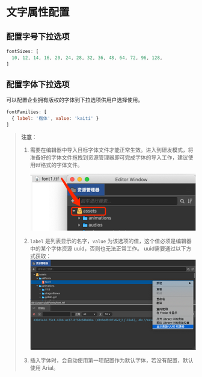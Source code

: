 # 文字属性配置

## 配置字号下拉选项

```js
fontSizes: [
  10, 12, 14, 16, 20, 24, 28, 32, 36, 48, 64, 72, 96, 128,
]
```

## 配置字体下拉选项
可以配置企业拥有版权的字体到下拉选项供用户选择使用。
```js
fontFamilies: [
  { label: '楷体', value: 'kaiti' }
]
```
> **注意**： 
> 1. 需要在编辑器中导入目标字体文件才能正常生效。进入到研发模式，将准备好的字体文件拖拽到资源管理器即可完成字体的导入工作，建议使用ttf格式的字体文件。
> 
>     ![](./img/import.png)
> 2. `label` 是列表显示的名字，`value` 为该选项的值，这个值必须是编辑器中的某个字体资源 uuid，否则也无法正常工作。 uuid需要通过以下方式获取：
>     ![](./img/uuid.png)
> 3. 插入字体时，会自动使用第一项配置作为默认字体，若没有配置，默认使用 Arial。
